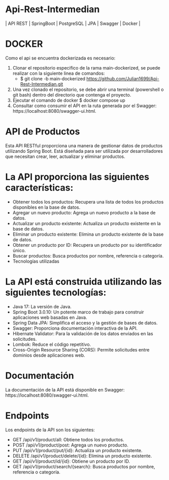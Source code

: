 # Api-Rest-Intermedian
| API REST |  SpringBoot | PostgreSQL | JPA | Swagger | Docker |

# DOCKER

Como el api se encuentra dockerizada es necesario:

1) Clonar el repositorio especifico de la rama main-dockerized, se puede realizar con la siguiente linea de comandos:
   - $ git clone -b main-dockerized https://github.com/Julian1699/Api-Rest-Intermedian.git
2) Una vez clonado el repositorio, se debe abrir una terminal (powershell o git bash) dentro del directorio que contenga el proyecto.
3) Ejecutar el comando de docker $ docker compose up
4) Consultar como consumir el API en la ruta generada por el Swagger: https://localhost:8080/swagger-ui.html.
   
# API de Productos

Esta API RESTful proporciona una manera de gestionar datos de productos utilizando Spring Boot. Está diseñada para ser utilizada por desarrolladores que necesitan crear, leer, actualizar y eliminar productos.

# La API proporciona las siguientes características:

- Obtener todos los productos: Recupera una lista de todos los productos disponibles en la base de datos.
- Agregar un nuevo producto: Agrega un nuevo producto a la base de datos.
- Actualizar un producto existente: Actualiza un producto existente en la base de datos.
- Eliminar un producto existente: Elimina un producto existente de la base de datos.
- Obtener un producto por ID: Recupera un producto por su identificador único.
- Buscar productos: Busca productos por nombre, referencia o categoría.
- Tecnologías utilizadas

# La API está construida utilizando las siguientes tecnologías:

- Java 17: La versión de Java.
- Spring Boot 3.0.10: Un potente marco de trabajo para construir aplicaciones web basadas en Java.
- Spring Data JPA: Simplifica el acceso y la gestión de bases de datos.
- Swagger: Proporciona documentación interactiva de la API.
- Hibernate Validator: Para la validación de los datos enviados en las solicitudes.
- Lombok: Reduce el código repetitivo.
- Cross-Origin Resource Sharing (CORS): Permite solicitudes entre dominios desde aplicaciones web.

# Documentación

La documentación de la API está disponible en Swagger: https://localhost:8080/swagger-ui.html.

# Endpoints

Los endpoints de la API son los siguientes:

- GET /api/v1/product/all: Obtiene todos los productos.
- POST /api/v1/product/post: Agrega un nuevo producto.
- PUT /api/v1/product/put/{id}: Actualiza un producto existente.
- DELETE /api/v1/product/delete/{id}: Elimina un producto existente.
- GET /api/v1/product/id/{id}: Obtiene un producto por ID.
- GET /api/v1/product/search/{search}: Busca productos por nombre, referencia o categoría.


